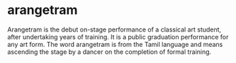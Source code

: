 # arangetram
Arangetram is the debut on-stage performance of a classical art student, after undertaking years of training. It is a public graduation performance for any art form. The word arangetram is from the Tamil language and means ascending the stage by a dancer on the completion of formal training.
